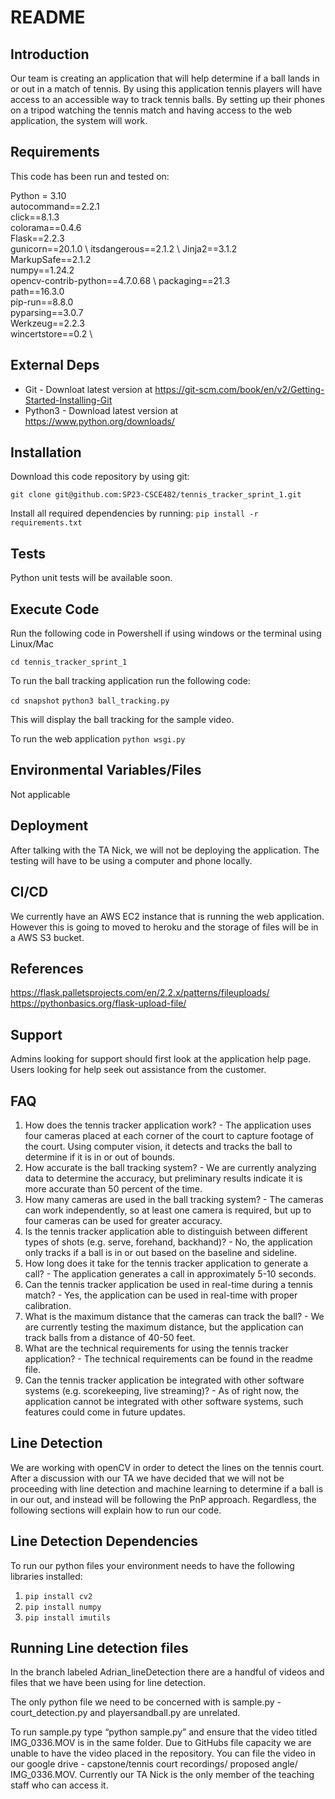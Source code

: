 # README


## Introduction ##


Our team is creating an application that will help determine if a ball lands in or out in a match of tennis. By using this application tennis players will have access to an accessible way to track tennis balls. By setting up their phones on a tripod watching the tennis match and having access to the web application, the system will work. 


## Requirements ##


This code has been run and tested on:


Python = 3.10 \
autocommand==2.2.1 \
click==8.1.3 \
colorama==0.4.6 \
Flask==2.2.3 \
gunicorn==20.1.0 \ 
itsdangerous==2.1.2 \ 
Jinja2==3.1.2 \
MarkupSafe==2.1.2 \
numpy==1.24.2 \
opencv-contrib-python==4.7.0.68 \ 
packaging==21.3 \
path==16.3.0 \
pip-run==8.8.0 \
pyparsing==3.0.7 \
Werkzeug==2.2.3 \
wincertstore==0.2 \ 





## External Deps  ##


* Git - Downloat latest version at https://git-scm.com/book/en/v2/Getting-Started-Installing-Git
* Python3 - Download latest version at https://www.python.org/downloads/


## Installation ##


Download this code repository by using git:


 `git clone git@github.com:SP23-CSCE482/tennis_tracker_sprint_1.git`
 
Install all required dependencies by running:
 `pip install -r requirements.txt`






## Tests ##


Python unit tests will be available soon.


## Execute Code ##


Run the following code in Powershell if using windows or the terminal using Linux/Mac


  `cd tennis_tracker_sprint_1`


To run the ball tracking application run the following code:


  `cd snapshot`
  `python3 ball_tracking.py`


This will display the ball tracking for the sample video.


To run the web application 
`python wsgi.py`


## Environmental Variables/Files ##


Not applicable




## Deployment ##


After talking with the TA Nick, we will not be deploying the application. 
The testing will have to be using a computer and phone locally. 


## CI/CD ##


We currently have an AWS EC2 instance that is running the web application. 
However this is going to moved to heroku and the storage of files will be in a AWS S3 bucket. 


## References ##
https://flask.palletsprojects.com/en/2.2.x/patterns/fileuploads/
https://pythonbasics.org/flask-upload-file/




## Support ##


Admins looking for support should first look at the application help page.
Users looking for help seek out assistance from the customer.

## FAQ ##

1. How does the tennis tracker application work? - The application uses four cameras placed at each corner of the court to capture footage of the court. Using computer  vision, it detects and tracks the ball to determine if it is in or out of bounds.
2. How accurate is the ball tracking system? - We are currently analyzing data to determine the accuracy, but preliminary results indicate it is more accurate than 50 percent of the time.
3. How many cameras are used in the ball tracking system? - The cameras can work independently, so at least one camera is required, but up to four cameras can be used for greater accuracy.
4. Is the tennis tracker application able to distinguish between different types of shots (e.g. serve, forehand, backhand)? - No, the application only tracks if a ball is in or out based on the baseline and sideline.
5. How long does it take for the tennis tracker application to generate a call? - The application generates a call in approximately 5-10 seconds.
6. Can the tennis tracker application be used in real-time during a tennis match? - Yes, the application can be used in real-time with proper calibration.
7. What is the maximum distance that the cameras can track the ball? - We are currently testing the maximum distance, but the application can track balls from a distance of 40-50 feet.
8. What are the technical requirements for using the tennis tracker application? - The technical requirements can be found in the readme file.
9. Can the tennis tracker application be integrated with other software systems (e.g. scorekeeping, live streaming)? - As of right now, the application cannot be integrated with other software systems, such features could come in future updates. 


## Line Detection ## 
We are working with openCV in order to detect the lines on the tennis court. After a discussion with our TA we have decided that we will not be proceeding with line detection and machine learning to determine if a ball is in our out, and instead will be following the PnP approach. Regardless, the following sections will explain how to run our code. 


## Line Detection Dependencies ##


To run our python files your environment needs to have the following libraries installed:
1. `pip install cv2`
2. `pip install numpy`
2. `pip install imutils`


## Running Line detection files ##
In the branch labeled Adrian_lineDetection there are a handful of videos and files that we have been using for line detection. 


The only python file we need to be concerned with is sample.py - court_detection.py and playersandball.py are unrelated. 


To run sample.py type “python sample.py” and ensure that the video titled IMG_0336.MOV is in the same folder. Due to GitHubs file capacity we are unable to have the video placed in the repository. You can file the video in our google drive - capstone/tennis court recordings/ proposed angle/ IMG_0336.MOV. Currently our TA Nick is the only member of the teaching staff who can access it. 

